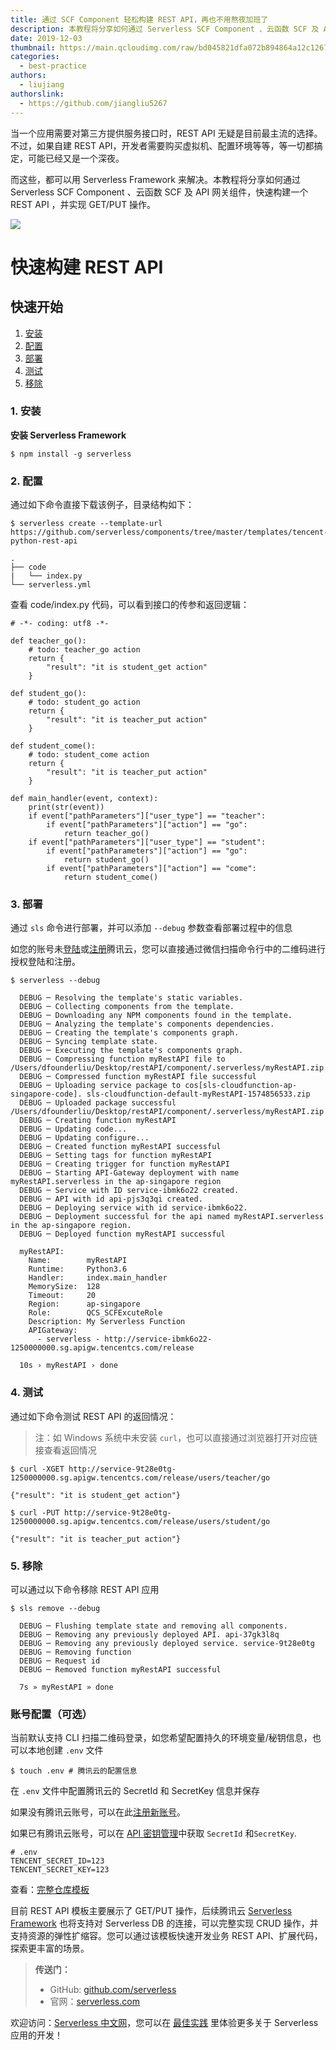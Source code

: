 ```yaml
---
title: 通过 SCF Component 轻松构建 REST API，再也不用熬夜加班了
description: 本教程将分享如何通过 Serverless SCF Component 、云函数 SCF 及 API 网关组件，快速构建一个 REST API 并实现 GET/PUT 操作。
date: 2019-12-03
thumbnail: https://main.qcloudimg.com/raw/bd045821dfa072b894864a12c1267469.png
categories:
  - best-practice
authors:
  - liujiang
authorslink:
  - https://github.com/jiangliu5267
---
```


当一个应用需要对第三方提供服务接口时，REST API 无疑是目前最主流的选择。不过，如果自建 REST API，开发者需要购买虚拟机、配置环境等等，等一切都搞定，可能已经又是一个深夜。

而这些，都可以用 Serverless Framework 来解决。本教程将分享如何通过 Serverless SCF Component 、云函数 SCF 及 API 网关组件，快速构建一个 REST API ，并实现 GET/PUT 操作。

![](https://main.qcloudimg.com/raw/918551c66d6fa9c01f3667706d44f1b7.png)

# 快速构建 REST API

## 快速开始

1. [安装](#1-安装)
2. [配置](#2-配置)
3. [部署](#3-部署)
4. [测试](#4-测试)
5. [移除](#5-移除)

### 1. 安装

**安装 Serverless Framework**

```
$ npm install -g serverless
```

### 2. 配置

通过如下命令直接下载该例子，目录结构如下：

```
$ serverless create --template-url https://github.com/serverless/components/tree/master/templates/tencent-python-rest-api
```

```
.
├── code
|   └── index.py
└── serverless.yml
```

查看 code/index.py 代码，可以看到接口的传参和返回逻辑：

```
# -*- coding: utf8 -*-

def teacher_go():
    # todo: teacher_go action
    return {
        "result": "it is student_get action"
    }

def student_go():
    # todo: student_go action
    return {
        "result": "it is teacher_put action"
    }

def student_come():
    # todo: student_come action
    return {
        "result": "it is teacher_put action"
    }

def main_handler(event, context):
    print(str(event))
    if event["pathParameters"]["user_type"] == "teacher":
        if event["pathParameters"]["action"] == "go":
            return teacher_go()
    if event["pathParameters"]["user_type"] == "student":
        if event["pathParameters"]["action"] == "go":
            return student_go()
        if event["pathParameters"]["action"] == "come":
            return student_come()
```

### 3. 部署

通过 `sls` 命令进行部署，并可以添加 `--debug` 参数查看部署过程中的信息

如您的账号未[登陆](https://cloud.tencent.com/login)或[注册](https://cloud.tencent.com/register)腾讯云，您可以直接通过微信扫描命令行中的二维码进行授权登陆和注册。

```
$ serverless --debug

  DEBUG ─ Resolving the template's static variables.
  DEBUG ─ Collecting components from the template.
  DEBUG ─ Downloading any NPM components found in the template.
  DEBUG ─ Analyzing the template's components dependencies.
  DEBUG ─ Creating the template's components graph.
  DEBUG ─ Syncing template state.
  DEBUG ─ Executing the template's components graph.
  DEBUG ─ Compressing function myRestAPI file to /Users/dfounderliu/Desktop/restAPI/component/.serverless/myRestAPI.zip.
  DEBUG ─ Compressed function myRestAPI file successful
  DEBUG ─ Uploading service package to cos[sls-cloudfunction-ap-singapore-code]. sls-cloudfunction-default-myRestAPI-1574856533.zip
  DEBUG ─ Uploaded package successful /Users/dfounderliu/Desktop/restAPI/component/.serverless/myRestAPI.zip
  DEBUG ─ Creating function myRestAPI
  DEBUG ─ Updating code... 
  DEBUG ─ Updating configure... 
  DEBUG ─ Created function myRestAPI successful
  DEBUG ─ Setting tags for function myRestAPI
  DEBUG ─ Creating trigger for function myRestAPI
  DEBUG ─ Starting API-Gateway deployment with name myRestAPI.serverless in the ap-singapore region
  DEBUG ─ Service with ID service-ibmk6o22 created.
  DEBUG ─ API with id api-pjs3q3qi created.
  DEBUG ─ Deploying service with id service-ibmk6o22.
  DEBUG ─ Deployment successful for the api named myRestAPI.serverless in the ap-singapore region.
  DEBUG ─ Deployed function myRestAPI successful

  myRestAPI: 
    Name:        myRestAPI
    Runtime:     Python3.6
    Handler:     index.main_handler
    MemorySize:  128
    Timeout:     20
    Region:      ap-singapore
    Role:        QCS_SCFExcuteRole
    Description: My Serverless Function
    APIGateway: 
      - serverless - http://service-ibmk6o22-1250000000.sg.apigw.tencentcs.com/release

  10s › myRestAPI › done

```

### 4. 测试

通过如下命令测试 REST API 的返回情况：
> 注：如 Windows 系统中未安装 `curl`，也可以直接通过浏览器打开对应链接查看返回情况

```
$ curl -XGET http://service-9t28e0tg-1250000000.sg.apigw.tencentcs.com/release/users/teacher/go

{"result": "it is student_get action"}
```

```
$ curl -PUT http://service-9t28e0tg-1250000000.sg.apigw.tencentcs.com/release/users/student/go

{"result": "it is teacher_put action"}
```

### 5. 移除

可以通过以下命令移除 REST API 应用
```
$ sls remove --debug

  DEBUG ─ Flushing template state and removing all components.
  DEBUG ─ Removing any previously deployed API. api-37gk3l8q
  DEBUG ─ Removing any previously deployed service. service-9t28e0tg
  DEBUG ─ Removing function
  DEBUG ─ Request id
  DEBUG ─ Removed function myRestAPI successful

  7s » myRestAPI » done
```

### 账号配置（可选）

当前默认支持 CLI 扫描二维码登录，如您希望配置持久的环境变量/秘钥信息，也可以本地创建 `.env` 文件

```
$ touch .env # 腾讯云的配置信息
```

在 `.env` 文件中配置腾讯云的 SecretId 和 SecretKey 信息并保存

如果没有腾讯云账号，可以在此[注册新账号](https://cloud.tencent.com/register)。

如果已有腾讯云账号，可以在 [API 密钥管理](https://console.cloud.tencent.com/cam/capi)中获取 `SecretId` 和`SecretKey`.

```
# .env
TENCENT_SECRET_ID=123
TENCENT_SECRET_KEY=123
```

查看：[完整仓库模板](https://github.com/serverless/components/blob/master/templates/tencent-python-rest-api/README_CN.md)

目前 REST API 模板主要展示了 GET/PUT 操作，后续腾讯云 [Serverless Framework](https://cloud.tencent.com/product/sf) 也将支持对 Serverless DB 的连接，可以完整实现 CRUD 操作，并支持资源的弹性扩缩容。您可以通过该模板快速开发业务 REST API、扩展代码，探索更丰富的场景。

> **传送门：**
> - GitHub: [github.com/serverless](https://github.com/serverless/serverless/blob/master/README_CN.md) 
> - 官网：[serverless.com](https://serverless.com/)

欢迎访问：[Serverless 中文网](https://serverlesscloud.cn/)，您可以在 [最佳实践](https://serverlesscloud.cn/best-practice) 里体验更多关于 Serverless 应用的开发！


